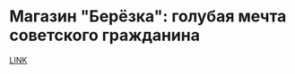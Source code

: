 # Магазин "Берёзка": голубая мечта советского гражданина



[LINK](https://varlamov.ru/3093512.html)